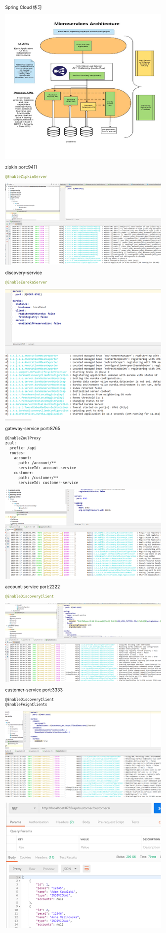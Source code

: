 Spring Cloud 练习



![1560428822867](account-service\src\img\1560428822867.png)





zipkin port:9411

```java
@EnableZipkinServer
```

![1560760625151](account-service\src\img\1560760625151.png)



discovery-service

```java
@EnableEurekaServer
```

![1560760752487](account-service\src\img\1560760752487.png)

gateway-service port:8765

```
@EnableZuulProxy
zuul:
  prefix: /api
  routes:
    account: 
      path: /account/**
      serviceId: account-service
    customer: 
      path: /customer/**
      serviceId: customer-service 
```

![1560760797848](account-service\src\img\1560760797848.png)

account-service port:2222

```java
@EnableDiscoveryClient
```

![1560760852549](account-service\src\img\1560760852549.png)

customer-service port:3333

```
@EnableDiscoveryClient
@EnableFeignClients
```

![1560761088109](account-service\src\img\1560761088109.png)

![1560761057136](account-service\src\img\1560761057136.png)

